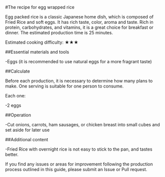#The recipe for egg wrapped rice

Egg packed rice is a classic Japanese home dish, which is composed of Fried Rice and soft eggs. It has rich taste, color, aroma and taste. Rich in protein, carbohydrates, and vitamins, it is a great choice for breakfast or dinner. The estimated production time is 25 minutes.

Estimated cooking difficulty: ★★★

##Essential materials and tools

-Eggs (it is recommended to use natural eggs for a more fragrant taste)

##Calculate

Before each production, it is necessary to determine how many plans to make. One serving is suitable for one person to consume.

Each one:

-2 eggs

##Operation

-Cut onions, carrots, ham sausages, or chicken breast into small cubes and set aside for later use

##Additional content

-Fried Rice with overnight rice is not easy to stick to the pan, and tastes better.

If you find any issues or areas for improvement following the production process outlined in this guide, please submit an Issue or Pull request.